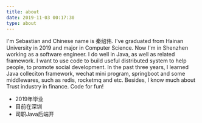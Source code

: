 ```yaml
---
title: about
date: 2019-11-03 00:17:30
type: about
---
```


I'm Sebastian and Chinese name is 秦绍伟. I've graduated from Hainan University in 2019 and major in Computer Science. Now I'm in Shenzhen working as a software engineer. I do well in Java, as well as related framework. I want to use code to build useful distributed system to help people, to promote social development. In the past three years, I learned Java colleciton framework, wechat mini program, springboot and some middlewares, such as redis, rocketmq and etc. Besides, I know much
about Trust industry in finance. Code for fun!

- 2019年毕业
- 目前在深圳
- 司职Java后端开
